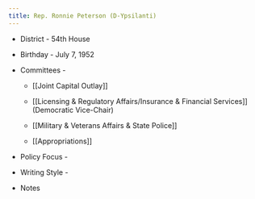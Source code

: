 ```yaml
---
title: Rep. Ronnie Peterson (D-Ypsilanti)
---
```


- District - 54th House 

- Birthday - July 7, 1952

- Committees - 
	 - [[Joint Capital Outlay]]

	 - [[Licensing & Regulatory Affairs/Insurance & Financial Services]](Democratic Vice-Chair)

	 - [[Military & Veterans Affairs & State Police]]

	 - [[Appropriations]]

- Policy Focus - 

- Writing Style -

- Notes
